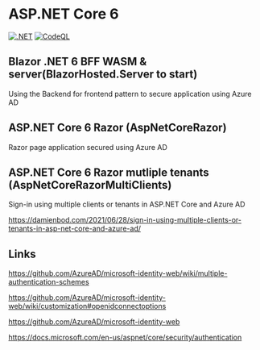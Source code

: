 # ASP.NET Core 6 

[![.NET](https://github.com/damienbod/AspNetCore6Experiments/workflows/.NET/badge.svg)](https://github.com/damienbod/AspNetCore6Experiments/actions?query=workflow%3A.NET) [![CodeQL](https://github.com/damienbod/AspNetCore6Experiments/actions/workflows/codeql-analysis.yml/badge.svg)](https://github.com/damienbod/AspNetCore6Experiments/actions/workflows/codeql-analysis.yml)

## Blazor .NET 6 BFF WASM & server(BlazorHosted.Server to start)

Using the Backend for frontend pattern to secure application using Azure AD

## ASP.NET Core 6 Razor (AspNetCoreRazor)

Razor page application secured using Azure AD

## ASP.NET Core 6 Razor mutliple tenants (AspNetCoreRazorMultiClients)

Sign-in using multiple clients or tenants in ASP.NET Core and Azure AD

https://damienbod.com/2021/06/28/sign-in-using-multiple-clients-or-tenants-in-asp-net-core-and-azure-ad/

## Links

https://github.com/AzureAD/microsoft-identity-web/wiki/multiple-authentication-schemes

https://github.com/AzureAD/microsoft-identity-web/wiki/customization#openidconnectoptions

https://github.com/AzureAD/microsoft-identity-web

https://docs.microsoft.com/en-us/aspnet/core/security/authentication